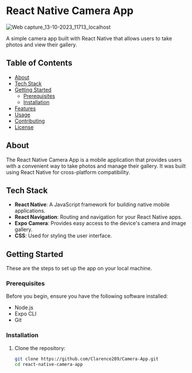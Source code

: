 # React Native Camera App

![Web capture_13-10-2023_11713_localhost](https://github.com/Clarence289/Camera-App/assets/81553212/52f0b601-4526-445f-809f-6d0d3f055d3c)


A simple camera app built with React Native that allows users to take photos and view their gallery.

## Table of Contents

- [About](#about)
- [Tech Stack](#tech-stack)
- [Getting Started](#getting-started)
  - [Prerequisites](#prerequisites)
  - [Installation](#installation)
- [Features](#features)
- [Usage](#usage)
- [Contributing](#contributing)
- [License](#license)

## About

The React Native Camera App is a mobile application that provides users with a convenient way to take photos and manage their gallery. It was built using React Native for cross-platform compatibility.

## Tech Stack

- **React Native**: A JavaScript framework for building native mobile applications.
- **React Navigation**: Routing and navigation for your React Native apps.
- **Expo Camera**: Provides easy access to the device's camera and image gallery.
- **CSS**: Used for styling the user interface.

## Getting Started

These are the steps to set up the app on your local machine.

### Prerequisites

Before you begin, ensure you have the following software installed:

- Node.js
- Expo CLI
- Git

### Installation

1. Clone the repository:

   ```bash
   git clone https://github.com/Clarence289/Camera-App.git
   cd react-native-camera-app
